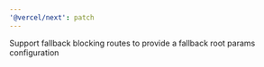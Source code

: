 ```yaml
---
'@vercel/next': patch
---
```


Support fallback blocking routes to provide a fallback root params configuration
